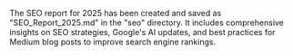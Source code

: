 The SEO report for 2025 has been created and saved as "SEO_Report_2025.md" in the "seo" directory. It includes comprehensive insights on SEO strategies, Google's AI updates, and best practices for Medium blog posts to improve search engine rankings.